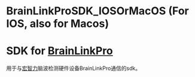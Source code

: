 # BrainLinkProSDK_IOSOrMacOS (For IOS, also for Macos)
# SDK for [BrainLinkPro](http://o.macrotellect.com/)
用于与[宏智力](http://www.macrotellect.com/)脑波检测硬件设备BrainLinkPro通信的sdk。
